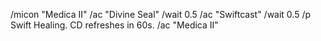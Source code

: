 /micon "Medica II"
/ac "Divine Seal" <me>
/wait 0.5
/ac "Swiftcast" <me>
/wait 0.5
/p Swift Healing. CD refreshes in 60s.
/ac "Medica II" <me>
